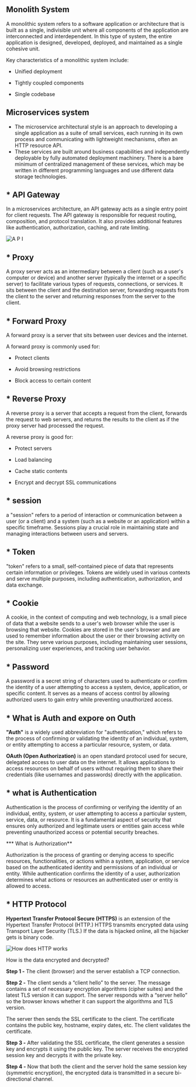 ## Monolith System

A monolithic system refers to a software application or architecture that is built as a single, indivisible unit where all components of the application are interconnected and interdependent. In this type of system, the entire application is designed, developed, deployed, and maintained as a single cohesive unit.

Key characteristics of a monolithic system include:

* Unified deployment 

* Tightly coupled components 

* Single codebase 

## Microservices system

* The microservice architectural style is an approach to developing a single application as a suite of small services, each running in its own process and communicating with lightweight mechanisms, often an HTTP resource API. 
* These services are built around business capabilities and independently deployable by fully automated deployment machinery. There is a bare minimum of centralized management of these services, which may be written in different programming languages and use different data storage technologies. 



## * API Gateway 

In a microservices architecture, an API gateway acts as a single entry point for client requests. The API gateway is responsible for request routing, composition, and protocol translation. It also provides additional features like authentication, authorization, caching, and rate limiting.

![A P I](API.png)


## * Proxy 

A proxy server acts as an intermediary between a client (such as a user's computer or device) and another server (typically the internet or a specific server) to facilitate various types of requests, connections, or services. It sits between the client and the destination server, forwarding requests from the client to the server and returning responses from the server to the client.

## * Forward Proxy
A forward proxy is a server that sits between user devices and the internet.

A forward proxy is commonly used for: 

* Protect clients 

* Avoid browsing restrictions 

* Block access to certain content 

## * Reverse Proxy

A reverse proxy is a server that accepts a request from the client, forwards the request to web servers, and returns the results to the client as if the proxy server had processed the request.

A reverse proxy is good for:

* Protect servers 

* Load balancing 

* Cache static contents 

* Encrypt and decrypt SSL communications 

## * session

a "session" refers to a period of interaction or communication between a user (or a client) and a system (such as a website or an application) within a specific timeframe. Sessions play a crucial role in maintaining state and managing interactions between users and servers.

## * Token 

"token" refers to a small, self-contained piece of data that represents certain information or privileges. Tokens are widely used in various contexts and serve multiple purposes, including authentication, authorization, and data exchange.

## * Cookie

A cookie, in the context of computing and web technology, is a small piece of data that a website sends to a user's web browser while the user is browsing that website. Cookies are stored in the user's browser and are used to remember information about the user or their browsing activity on the site. They serve various purposes, including maintaining user sessions, personalizing user experiences, and tracking user behavior.

## * Password

A password is a secret string of characters used to authenticate or confirm the identity of a user attempting to access a system, device, application, or specific content. It serves as a means of access control by allowing authorized users to gain entry while preventing unauthorized access.

## * What is Auth and expore on Outh 

**"Auth"** is a widely used abbreviation for "authentication," which refers to the process of confirming or validating the identity of an individual, system, or entity attempting to access a particular resource, system, or data.

**OAuth (Open Authorization)** is an open standard protocol used for secure, delegated access to user data on the internet. It allows applications to access resources on behalf of users without requiring them to share their credentials (like usernames and passwords) directly with the application.

## * what is Authentication 

Authentication is the process of confirming or verifying the identity of an individual, entity, system, or user attempting to access a particular system, service, data, or resource. It is a fundamental aspect of security that ensures only authorized and legitimate users or entities gain access while preventing unauthorized access or potential security breaches.

*** What is Authorization**

Authorization is the process of granting or denying access to specific resources, functionalities, or actions within a system, application, or service based on the authenticated identity and permissions of an individual or entity. While authentication confirms the identity of a user, authorization determines what actions or resources an authenticated user or entity is allowed to access.

## * HTTP Protocol 

**Hypertext Transfer Protocol Secure (HTTPS)** is an extension of the Hypertext Transfer Protocol (HTTP.) HTTPS transmits encrypted data using Transport Layer Security (TLS.) If the data is hijacked online, all the hijacker gets is binary code.

![How does HTTP works](https://substackcdn.com/image/fetch/f_auto,q_auto:good,fl_progressive:steep/https%3A%2F%2Fbucketeer-e05bbc84-baa3-437e-9518-adb32be77984.s3.amazonaws.com%2Fpublic%2Fimages%2F0e18db0d-f511-4f85-bb58-388fce70d42e_2631x2103.png)

How is the data encrypted and decrypted?

**Step 1 -** The client (browser) and the server establish a TCP connection.

**Step 2 -** The client sends a “client hello” to the server. The message contains a set of necessary encryption algorithms (cipher suites) and the latest TLS version it can support. The server responds with a “server hello” so the browser knows whether it can support the algorithms and TLS version.

The server then sends the SSL certificate to the client. The certificate contains the public key, hostname, expiry dates, etc. The client validates the certificate. 

**Step 3 -** After validating the SSL certificate, the client generates a session key and encrypts it using the public key. The server receives the encrypted session key and decrypts it with the private key. 

**Step 4 -** Now that both the client and the server hold the same session key (symmetric encryption), the encrypted data is transmitted in a secure bi-directional channel.
